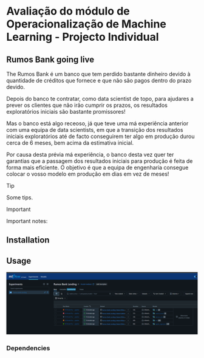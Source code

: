 # Avaliação do módulo de Operacionalização de Machine Learning - Projecto Individual

## Rumos Bank going live

The Rumos Bank é um banco que tem perdido bastante dinheiro devido à quantidade de créditos que fornece e que não são pagos dentro do prazo devido. 

Depois do banco te contratar, como data scientist de topo, para ajudares a prever os clientes que não irão cumprir os prazos, os resultados exploratórios iniciais são bastante promissores!

Mas o banco está algo receoso, já que teve uma má experiência anterior com uma equipa de data scientists, em que a transição dos resultados iniciais exploratórios até de facto conseguirem ter algo em produção durou cerca de 6 meses, bem acima da estimativa inicial.

Por causa desta prévia má experiência, o banco desta vez quer ter garantias que a passagem dos resultados iniciais para produção é feita de forma mais eficiente. O objetivo é que a equipa de engenharia consegue colocar o vosso modelo em produção em dias em vez de meses!


> [!TIP]
> Some tips.


> [!IMPORTANT]
> Important notes:

## Installation


## Usage

![alt text](utils/image.png)

### Dependencies
